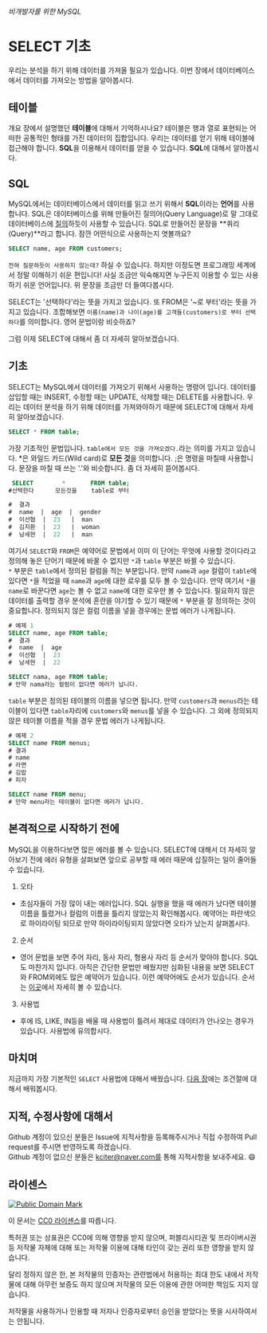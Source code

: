 ###### 비개발자를 위한 MySQL
# SELECT 기초

우리는 분석을 하기 위해 데이터를 가져올 필요가 있습니다. 이번 장에서 데이터베이스에서 데이터를 가져오는 방법을 알아봅시다.

## 테이블
개요 장에서 설명했던 **테이블**에 대해서 기억하시나요? 테이블은 행과 열로 표현되는 어떠한 공통적인 형태를 가진 데이터의 집합입니다. 우리는 데이터를 얻기 위해 테이블에 접근해야 합니다. **SQL**을 이용해서 데이터를 얻을 수 있습니다. **SQL**에 대해서 알아봅시다.

## SQL
MySQL에서는 데이터베이스에서 데이터를 읽고 쓰기 위해서 **SQL**이라는 **언어**를 사용합니다. SQL은 데이터베이스를 위해 만들어진 질의어(Query Language)로 말 그대로 데이터베이스에 [질의](http://krdic.naver.com/detail.nhn?docid=36205500)하듯이 사용할 수 있습니다. SQL로 만들어진 문장을 **쿼리(Query)**라고 합니다. 잠깐 어떤식으로 사용하는지 엿볼까요?

```sql
SELECT name, age FROM customers;
```

`전혀 질문하듯이 사용하지 않는데?` 하실 수 있습니다. 하지만 이정도면 프로그래밍 세계에서 정말 이해하기 쉬운 편입니다! 사실 조금만 익숙해지면 누구든지 이용할 수 있는 사용하기 쉬운 언어입니다. 위 문장을 조금만 더 들여다봅시다.

SELECT는 '선택하다'라는 뜻을 가지고 있습니다. 또 FROM은 '~로 부터'라는 뜻을 가지고 있습니다. 조합해보면 `이름(name)과 나이(age)를 고객들(customers)로 부터 선택하다`를 의미합니다. 영어 문법이랑 비슷하죠?

그럼 이제 SELECT에 대해서 좀 더 자세히 알아보겠습니다.

## 기초
SELECT는 MySQL에서 데이터를 가져오기 위해서 사용하는 명령어 입니다. 데이터를 삽입할 때는 INSERT, 수정할 때는 UPDATE, 삭제할 때는 DELETE를 사용합니다. 우리는 데이터 분석을 하기 위해 데이터를 가져와야하기 때문에 SELECT에 대해서 자세히 알아보겠습니다.

```sql
SELECT * FROM table;
```

가장 기초적인 문법입니다. `table에서 모든 것을 가져오겠다.`라는 의미를 가지고 있습니다. \*은 와일드 카드(Wild card)로 **모든 것**을 의미합니다. ;은 명령을 마칠때 사용합니다. 문장을 마칠 때 쓰는 '.'와 비슷합니다. 좀 더 자세히 뜯어봅시다.

```sql
 SELECT        *       FROM table;
#선택한다      모든것을    table로 부터

#  결과
#  name  |  age  |  gender
#  이선협  |  23   |  man
#  김지환  |  23   |  woman
#  남세현  |  22   |  man
```

여기서 `SELECT`와 `FROM`은 예약어로 문법에서 이미 이 단어는 무엇에 사용할 것이다라고 정의해 놓은 단어기 때문에 바꿀 수 없지만 `*`과 `table` 부분은 바뀔 수 있습니다.<br>
`*` 부분은 `table`에서 정의된 컬럼을 적는 부분입니다. 만약 `name`과 `age` 컬럼이 `table`에 있다면 `*`을 적었을 때 `name`과 `age`에 대한 로우를 모두 볼 수 있습니다. 만약 여기서 `*`을 `name`로 바꾼다면 `age`는 볼 수 없고 `name`에 대한 로우만 볼 수 있습니다. 필요하지 않은 데이터를 출력할 경우 분석에 혼란을 야기할 수 있기 때문에 `*` 부분을 잘 정의하는 것이 중요합니다. 정의되지 않은 컬럼 이름을 넣을 경우에는 문법 에러가 나게됩니다.<br>

```sql
# 예제 1
SELECT name, age FROM table;
#  결과
#  name  |  age
#  이선협  |  23
#  남세현  |  22

SELECT nama, age FROM table;
# 만약 nama라는 컬럼이 없다면 에러가 납니다.
```

`table` 부분은 정의된 테이블의 이름을 넣으면 됩니다. 만약 `customers`과 `menus`라는 테이블이 있다면 `table`자리에 `customers`와 `menus`를 넣을 수 있습니다. 그 외에 정의되지 않은 테이블 이름을 적을 경우 문법 에러가 나게됩니다.

```sql
# 예제 2
SELECT name FROM menus;
# 결과
# name
# 라면
# 김밥
# 피자

SELECT name FROM menu;
# 만약 menu라는 테이블이 없다면 에러가 납니다.
```

## 본격적으로 시작하기 전에
MySQL을 이용하다보면 많은 에러를 볼 수 있습니다. SELECT에 대해서 더 자세히 알아보기 전에 에러 유형을 살펴보면 앞으로 공부할 때 에러 때문에 삽질하는 일이 줄어들 수 있습니다.

1. 오타
  * 초심자들이 가장 많이 내는 에러입니다. SQL 실행을 했을 때 에러가 났다면 테이블 이름을 틀렸거나 컬럼의 이름을 틀리지 않았는지 확인해봅시다. 예약어는 파란색으로 하이라이팅 되므로 만약 하이라이팅되지 않았다면 오타가 났는지 살펴봅시다.
2. 순서
  * 영어 문법을 보면 주어 자리, 동사 자리, 형용사 자리 등 순서가 맞아야 합니다. SQL도 마찬가지 입니다. 아직은 간단한 문법만 배웠지만 심화된 내용을 보면 SELECT와 FROM외에도 많은 예약어가 있습니다. 이런 예약어에도 순서가 있습니다. 순서는 [이곳](http://dev.mysql.com/doc/refman/5.7/en/select.html)에서 자세히 볼 수 있습니다.
3. 사용법
  * 후에 IS, LIKE, IN등을 배울 때 사용법이 틀려서 제대로 데이터가 안나오는 경우가 있습니다. 사용법에 유의합시다.

## 마치며
지금까지 가장 기본적인 `SELECT` 사용법에 대해서 배웠습니다. [다음 장](A.md)에는 조건절에 대해서 배워봅시다.

## 지적, 수정사항에 대해서
Github 계정이 있으신 분들은 Issue에 지적사항을 등록해주시거나 직접 수정하여 Pull request를 주시면 반영하도록 하겠습니다. <br>Github 계정이 없으신 분들은 kciter@naver.com를 통해 지적사항을 보내주세요. :smile:

## 라이센스
<a rel="license" href="http://creativecommons.org/publicdomain/mark/1.0/">
<img src="https://licensebuttons.net/p/mark/1.0/88x31.png" alt="Public Domain Mark" />
</a>

이 문서는 [CC0 라이센스](LICENSE)를 따릅니다.

특허권 또는 상표권은 CC0에 의해 영향을 받지 않으며, 퍼블리시티권 및 프라이버시권 등 저작물 자체에 대해 또는 저작물 이용에 대해 타인이 갖는 권리 또한 영향을 받지 않습니다.

달리 정하지 않은 한, 본 저작물의 인증자는 관련법에서 허용하는 최대 한도 내에서 저작물에 대해 아무런 보증도 하지 않으며 저작물의 모든 이용에 관한 어떠한 책임도 지지 않습니다.

저작물을 사용하거나 인용할 때 저자나 인증자로부터 승인을 받았다는 뜻을 시사하여서는 안됩니다.
